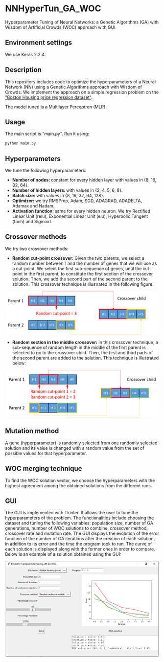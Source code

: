 # NNHyperTun_GA_WOC
Hyperparameter Tuning of Neural Networks: a Genetic Algorithms (GA) with Wisdom of Artificial Crowds (WOC) approach with GUI.

## Environment settings
We use Keras 2.2.4.

## Description
This repository includes code to optimize the hyperparameters of a Neural Network (NN) using a Genetic Algorithms approach with Wisdom of Crowds. We implement the approach on a simple regression problem on the <a href="https://keras.io/api/datasets/boston_housing/">"Boston Housing price regression dataset"</a>.

The model tuned is a Multilayer Perceptron (MLP).

## Usage
The main script is "main.py". Run it using:
```bash
python main.py
```

## Hyperparameters
We tune the following hyperparameters:
* <b>Number of nodes: </b> constant for every hidden layer with values in {8, 16, 32, 64}.
* <b>Number of hidden layers: </b> with values in {2, 4, 5, 6, 8}.
* <b>Batch size: </b> with values in {8, 16, 32, 64, 128}.
* <b>Optimizer: </b> we try RMSProp, Adam, SGD, ADAGRAD, ADADELTA, Adamax and Nadam.
* <b>Activation function: </b> same for every hidden neuron. We try Rectified Linear Unit (relu), Exponential Linear Unit (elu), Hyperbolic Tangent (tanh) and Sigmoid.

## Crossover methods
We try two crossover methods:
* <b>Random cut-point crossover:</b>
Given the two parents, we select a random number between 1 and the number of genes that we will use as a cut-point. We select the first sub-sequence of genes, until the cut-point in the first parent, to constitute the first section of the crossover solution. Then, we add the second part of the second parent to the solution. This crossover technique is illustrated in the following figure:

<p align="center">
  <img src="https://github.com/KhalilDMK/NNHyperTun_GA_WOC/blob/master/Images/Random%20cutpoint%201.png" width="600">
</p>

* <b>Random section in the middle crossover:</b>
In this crossover technique, a sub-sequence of random length in the middle of the first parent is selected to go to the crossover child. Then, the first and third parts of the second parent are added to the solution. This technique is illustrated below:

<p align="center">
  <img src="https://github.com/KhalilDMK/NNHyperTun_GA_WOC/blob/master/Images/Random%20section%20in%20middle%201.png" width="500">
</p>

## Mutation method
A gene (hyperparameter) is randomly selected from one randomly selected solution and its value is changed with a random value from the set of possible values for that hyperparameter.

## WOC merging technique
To find the WOC solution vector, we choose the hyperparameters with the highest agreement among the obtained solutions from the different runs.

## GUI
The GUI is implemented with Tkinter. It allows the user to tune the hyperparameters of the problem. The functionalities include choosing the dataset and tuning the following variables: population size, number of GA generations, number of WOC solutions to combine, crossover method, crossover rate and mutation rate. The GUI displays the evolution of the error function of the number of GA iterations after the creation of each solution, in addition to its error and the time the program took to run. The curve of each solution is displayed along with the former ones in order to compare. Below is an example of a solution obtained using the GUI:

<p align="center">
  <img src="https://github.com/KhalilDMK/NNHyperTun_GA_WOC/blob/master/Images/demo%20step%203.png" width="500">
</p>
